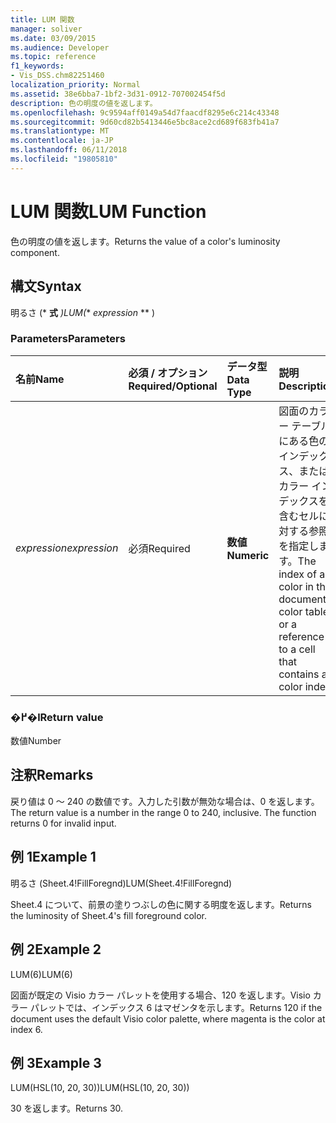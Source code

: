 ```yaml
---
title: LUM 関数
manager: soliver
ms.date: 03/09/2015
ms.audience: Developer
ms.topic: reference
f1_keywords:
- Vis_DSS.chm82251460
localization_priority: Normal
ms.assetid: 38e6bba7-1bf2-3d31-0912-707002454f5d
description: 色の明度の値を返します。
ms.openlocfilehash: 9c9594aff0149a54d7faacdf8295e6c214c43348
ms.sourcegitcommit: 9d60cd82b5413446e5bc8ace2cd689f683fb41a7
ms.translationtype: MT
ms.contentlocale: ja-JP
ms.lasthandoff: 06/11/2018
ms.locfileid: "19805810"
---
```

# <a name="lum-function"></a><span data-ttu-id="98b42-103">LUM 関数</span><span class="sxs-lookup"><span data-stu-id="98b42-103">LUM Function</span></span>

<span data-ttu-id="98b42-104">色の明度の値を返します。</span><span class="sxs-lookup"><span data-stu-id="98b42-104">Returns the value of a color's luminosity component.</span></span>
  
## <a name="syntax"></a><span data-ttu-id="98b42-105">構文</span><span class="sxs-lookup"><span data-stu-id="98b42-105">Syntax</span></span>

<span data-ttu-id="98b42-106">明るさ (* **式** *)</span><span class="sxs-lookup"><span data-stu-id="98b42-106">LUM(** *expression* ** )</span></span> 
  
### <a name="parameters"></a><span data-ttu-id="98b42-107">Parameters</span><span class="sxs-lookup"><span data-stu-id="98b42-107">Parameters</span></span>

|<span data-ttu-id="98b42-108">**名前**</span><span class="sxs-lookup"><span data-stu-id="98b42-108">**Name**</span></span>|<span data-ttu-id="98b42-109">**必須 / オプション**</span><span class="sxs-lookup"><span data-stu-id="98b42-109">**Required/Optional**</span></span>|<span data-ttu-id="98b42-110">**データ型**</span><span class="sxs-lookup"><span data-stu-id="98b42-110">**Data Type**</span></span>|<span data-ttu-id="98b42-111">**説明**</span><span class="sxs-lookup"><span data-stu-id="98b42-111">**Description**</span></span>|
|:-----|:-----|:-----|:-----|
| <span data-ttu-id="98b42-112">_expression_</span><span class="sxs-lookup"><span data-stu-id="98b42-112">_expression_</span></span> <br/> |<span data-ttu-id="98b42-113">必須</span><span class="sxs-lookup"><span data-stu-id="98b42-113">Required</span></span>  <br/> |<span data-ttu-id="98b42-114">**数値**</span><span class="sxs-lookup"><span data-stu-id="98b42-114">**Numeric**</span></span> <br/> |<span data-ttu-id="98b42-115">図面のカラー テーブルにある色のインデックス、またはカラー インデックスを含むセルに対する参照を指定します。</span><span class="sxs-lookup"><span data-stu-id="98b42-115">The index of a color in the document's color table, or a reference to a cell that contains a color index.</span></span>  <br/> |
   
### <a name="return-value"></a><span data-ttu-id="98b42-116">�߂�l</span><span class="sxs-lookup"><span data-stu-id="98b42-116">Return value</span></span>

<span data-ttu-id="98b42-117">数値</span><span class="sxs-lookup"><span data-stu-id="98b42-117">Number</span></span>
  
## <a name="remarks"></a><span data-ttu-id="98b42-118">注釈</span><span class="sxs-lookup"><span data-stu-id="98b42-118">Remarks</span></span>

<span data-ttu-id="98b42-p101">戻り値は 0 ～ 240 の数値です。入力した引数が無効な場合は、0 を返します。</span><span class="sxs-lookup"><span data-stu-id="98b42-p101">The return value is a number in the range 0 to 240, inclusive. The function returns 0 for invalid input.</span></span> 
  
## <a name="example-1"></a><span data-ttu-id="98b42-121">例 1</span><span class="sxs-lookup"><span data-stu-id="98b42-121">Example 1</span></span>

<span data-ttu-id="98b42-122">明るさ (Sheet.4!FillForegnd)</span><span class="sxs-lookup"><span data-stu-id="98b42-122">LUM(Sheet.4!FillForegnd)</span></span>
  
<span data-ttu-id="98b42-123">Sheet.4 について、前景の塗りつぶしの色に関する明度を返します。</span><span class="sxs-lookup"><span data-stu-id="98b42-123">Returns the luminosity of Sheet.4's fill foreground color.</span></span>
  
## <a name="example-2"></a><span data-ttu-id="98b42-124">例 2</span><span class="sxs-lookup"><span data-stu-id="98b42-124">Example 2</span></span>

<span data-ttu-id="98b42-125">LUM(6)</span><span class="sxs-lookup"><span data-stu-id="98b42-125">LUM(6)</span></span>
  
<span data-ttu-id="98b42-126">図面が既定の Visio カラー パレットを使用する場合、120 を返します。Visio カラー パレットでは、インデックス 6 はマゼンタを示します。</span><span class="sxs-lookup"><span data-stu-id="98b42-126">Returns 120 if the document uses the default Visio color palette, where magenta is the color at index 6.</span></span>
  
## <a name="example-3"></a><span data-ttu-id="98b42-127">例 3</span><span class="sxs-lookup"><span data-stu-id="98b42-127">Example 3</span></span>

<span data-ttu-id="98b42-128">LUM(HSL(10, 20, 30))</span><span class="sxs-lookup"><span data-stu-id="98b42-128">LUM(HSL(10, 20, 30))</span></span>
  
<span data-ttu-id="98b42-129">30 を返します。</span><span class="sxs-lookup"><span data-stu-id="98b42-129">Returns 30.</span></span>
  

